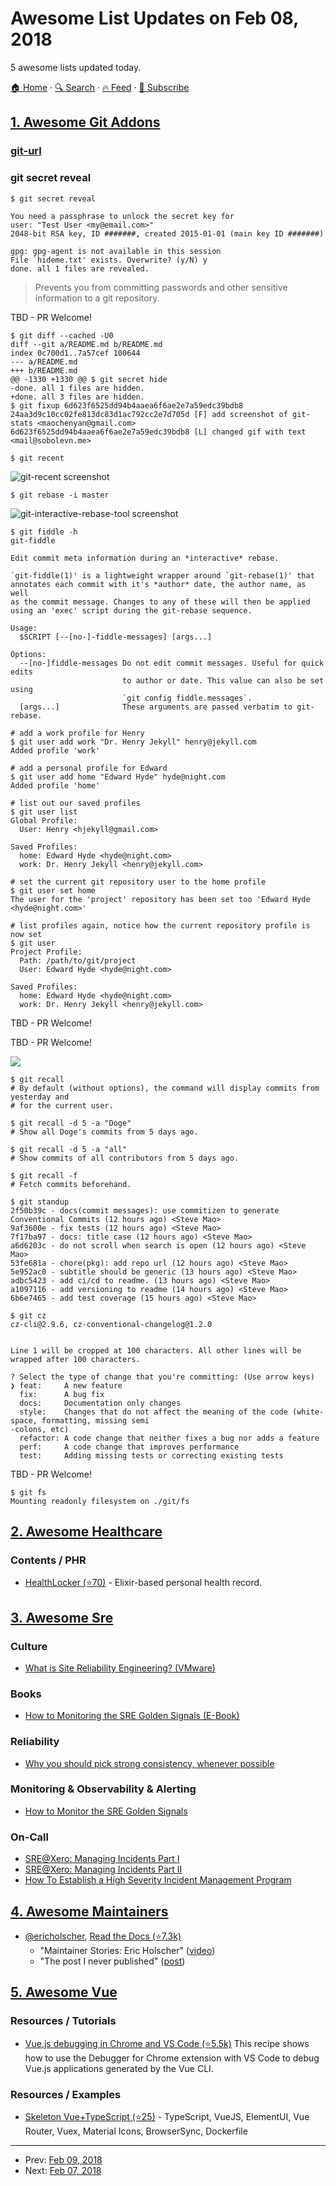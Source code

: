 # Awesome List Updates on Feb 08, 2018

5 awesome lists updated today.

[🏠 Home](/README.md) · [🔍 Search](https://test.trackawesomelist.com/search/) · [🔥 Feed](https://test.trackawesomelist.com/rss.xml) · [📮 Subscribe](https://trackawesomelist.us17.list-manage.com/subscribe?u=d2f0117aa829c83a63ec63c2f&id=36a103854c)



## [1. Awesome Git Addons](/content/stevemao/awesome-git-addons/README.md)

### [git-url](https://github.com/zdharma/git-url)

### git secret reveal

    $ git secret reveal

    You need a passphrase to unlock the secret key for
    user: "Test User <my@email.com>"
    2048-bit RSA key, ID #######, created 2015-01-01 (main key ID #######)

    gpg: gpg-agent is not available in this session
    File `hideme.txt' exists. Overwrite? (y/N) y
    done. all 1 files are revealed.

> Prevents you from committing passwords and other sensitive information to a git repository.

TBD - PR Welcome!

    $ git diff --cached -U0
    diff --git a/README.md b/README.md
    index 0c700d1..7a57cef 100644
    --- a/README.md
    +++ b/README.md
    @@ -1330 +1330 @@ $ git secret hide
    -done. all 1 files are hidden.
    +done. all 3 files are hidden.
    $ git fixup 6d623f6525dd94b4aaea6f6ae2e7a59edc39bdb8
    24aa3d9c10cc02fe813dc83d1ac792cc2e7d705d [F] add screenshot of git-stats <maochenyan@gmail.com>
    6d623f6525dd94b4aaea6f6ae2e7a59edc39bdb8 [L] changed gif with text <mail@sobolevn.me>

<!---->

    $ git recent

![git-recent screenshot](https://cloud.githubusercontent.com/assets/39191/17446638/039d4cee-5aff-11e6-9e11-4294f0020513.png)

    $ git rebase -i master

![git-interactive-rebase-tool screenshot](https://raw.githubusercontent.com/MitMaro/git-interactive-rebase-tool/master/docs/assets/images/git-interactive-rebase-demo.gif)

    $ git fiddle -h
    git-fiddle

    Edit commit meta information during an *interactive* rebase.

    `git-fiddle(1)' is a lightweight wrapper around `git-rebase(1)' that
    annotates each commit with it's *author* date, the author name, as well
    as the commit message. Changes to any of these will then be applied
    using an 'exec' script during the git-rebase sequence.

    Usage:
      $SCRIPT [--[no-]-fiddle-messages] [args...]

    Options:
      --[no-]fiddle-messages Do not edit commit messages. Useful for quick edits
                             to author or date. This value can also be set using
                             `git config fiddle.messages`.
      [args...]              These arguments are passed verbatim to git-rebase.

<!---->

    # add a work profile for Henry
    $ git user add work "Dr. Henry Jekyll" henry@jekyll.com
    Added profile 'work'

    # add a personal profile for Edward
    $ git user add home "Edward Hyde" hyde@night.com
    Added profile 'home'

    # list out our saved profiles
    $ git user list
    Global Profile:
      User: Henry <hjekyll@gmail.com>

    Saved Profiles:
      home: Edward Hyde <hyde@night.com>
      work: Dr. Henry Jekyll <henry@jekyll.com>

    # set the current git repository user to the home profile
    $ git user set home
    The user for the 'project' repository has been set too 'Edward Hyde <hyde@night.com>'

    # list profiles again, notice how the current repository profile is now set
    $ git user
    Project Profile:
      Path: /path/to/git/project
      User: Edward Hyde <hyde@night.com>

    Saved Profiles:
      home: Edward Hyde <hyde@night.com>
      work: Dr. Henry Jekyll <henry@jekyll.com>

TBD - PR Welcome!

TBD - PR Welcome!

![](https://camo.githubusercontent.com/eb306717b95724c33dd0de91faa535a4818cc7d0/687474703a2f2f696d6775722e636f6d2f7a7577324c71572e676966)

    $ git recall
    # By default (without options), the command will display commits from yesterday and
    # for the current user.

    $ git recall -d 5 -a "Doge"
    # Show all Doge's commits from 5 days ago.

    $ git recall -d 5 -a "all"
    # Show commits of all contributors from 5 days ago.

    $ git recall -f
    # Fetch commits beforehand.

<!---->

    $ git standup
    2f50b39c - docs(commit messages): use commitizen to generate Conventional Commits (12 hours ago) <Steve Mao>
    9af3600e - fix tests (12 hours ago) <Steve Mao>
    7f17ba97 - docs: title case (12 hours ago) <Steve Mao>
    a6d6203c - do not scroll when search is open (12 hours ago) <Steve Mao>
    53fe681a - chore(pkg): add repo url (12 hours ago) <Steve Mao>
    5e952ac0 - subtitle should be generic (13 hours ago) <Steve Mao>
    adbc5423 - add ci/cd to readme. (13 hours ago) <Steve Mao>
    a1097116 - add versioning to readme (14 hours ago) <Steve Mao>
    6b6e7465 - add test coverage (15 hours ago) <Steve Mao>

<!---->

    $ git cz
    cz-cli@2.9.6, cz-conventional-changelog@1.2.0


    Line 1 will be cropped at 100 characters. All other lines will be wrapped after 100 characters.

    ? Select the type of change that you're committing: (Use arrow keys)
    ❯ feat:     A new feature
      fix:      A bug fix
      docs:     Documentation only changes
      style:    Changes that do not affect the meaning of the code (white-space, formatting, missing semi
    -colons, etc)
      refactor: A code change that neither fixes a bug nor adds a feature
      perf:     A code change that improves performance
      test:     Adding missing tests or correcting existing tests

TBD - PR Welcome!

    $ git fs
    Mounting readonly filesystem on ./git/fs

## [2. Awesome Healthcare](/content/kakoni/awesome-healthcare/README.md)

### Contents / PHR

*   [HealthLocker (⭐70)](https://github.com/healthlocker/healthlocker) - Elixir-based personal health record.

## [3. Awesome Sre](/content/dastergon/awesome-sre/README.md)

### Culture

*   [What is Site Reliability Engineering? (VMware)](https://blogs.vmware.com/services-education-insights/2018/02/site-reliability-engineering.html)

### Books

*   [How to Monitoring the SRE Golden Signals (E-Book)](https://www.slideshare.net/OpsStack/how-to-monitoring-the-sre-golden-signals-ebook/)

### Reliability

*   [Why you should pick strong consistency, whenever possible](https://cloudplatform.googleblog.com/2018/01/why-you-should-pick-strong-consistency-whenever-possible.html)

### Monitoring & Observability & Alerting

*   [How to Monitor the SRE Golden Signals](https://medium.com/devopslinks/how-to-monitor-the-sre-golden-signals-1391cadc7524)

### On-Call

*   [SRE@Xero: Managing Incidents Part I](https://devblog.xero.com/sre-xero-managing-incidents-part-i-7d02d650a71c)
*   [SRE@Xero: Managing Incidents Part II](https://devblog.xero.com/sre-xero-managing-incidents-part-ii-224a6e06f426)
*   [How To Establish a High Severity Incident Management Program](https://www.gremlin.com/how-to-establish-a-high-severity-incident-management-program/)

## [4. Awesome Maintainers](/content/nayafia/awesome-maintainers/README.md)

*   [@ericholscher](https://github.com/ericholscher), [Read the Docs (⭐7.3k)](https://github.com/rtfd/readthedocs.org)
    *   "Maintainer Stories: Eric Holscher" ([video](https://www.youtube.com/watch?v=us_3IGG6leM\&t=1s))
    *   "The post I never published" ([post](http://ericholscher.com/blog/2018/feb/7/the-post-i-never-published/))

## [5. Awesome Vue](/content/vuejs/awesome-vue/README.md)

### Resources / Tutorials

*   [Vue.js debugging in Chrome and VS Code (⭐5.5k)](https://github.com/Microsoft/vscode-recipes/tree/master/vuejs-cli) This recipe shows how to use the Debugger for Chrome extension with VS Code to debug Vue.js applications generated by the Vue CLI.

### Resources / Examples

*   [Skeleton Vue+TypeScript (⭐25)](https://github.com/SierraSoftworks/vue-template) - TypeScript, VueJS, ElementUI, Vue Router, Vuex, Material Icons, BrowserSync, Dockerfile

---

- Prev: [Feb 09, 2018](/content/2018/02/09/README.md)
- Next: [Feb 07, 2018](/content/2018/02/07/README.md)